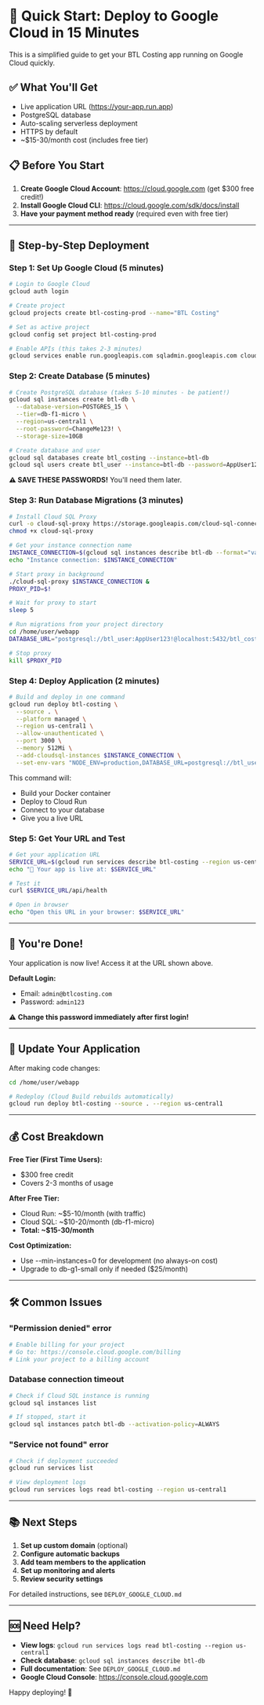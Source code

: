 # 🚀 Quick Start: Deploy to Google Cloud in 15 Minutes

This is a simplified guide to get your BTL Costing app running on Google Cloud quickly.

## ✅ What You'll Get

- Live application URL (https://your-app.run.app)
- PostgreSQL database
- Auto-scaling serverless deployment
- HTTPS by default
- ~$15-30/month cost (includes free tier)

## 📋 Before You Start

1. **Create Google Cloud Account**: https://cloud.google.com (get $300 free credit!)
2. **Install Google Cloud CLI**: https://cloud.google.com/sdk/docs/install
3. **Have your payment method ready** (required even with free tier)

---

## 🎯 Step-by-Step Deployment

### Step 1: Set Up Google Cloud (5 minutes)

```bash
# Login to Google Cloud
gcloud auth login

# Create project
gcloud projects create btl-costing-prod --name="BTL Costing"

# Set as active project
gcloud config set project btl-costing-prod

# Enable APIs (this takes 2-3 minutes)
gcloud services enable run.googleapis.com sqladmin.googleapis.com cloudbuild.googleapis.com secretmanager.googleapis.com
```

### Step 2: Create Database (5 minutes)

```bash
# Create PostgreSQL database (takes 5-10 minutes - be patient!)
gcloud sql instances create btl-db \
  --database-version=POSTGRES_15 \
  --tier=db-f1-micro \
  --region=us-central1 \
  --root-password=ChangeMe123! \
  --storage-size=10GB

# Create database and user
gcloud sql databases create btl_costing --instance=btl-db
gcloud sql users create btl_user --instance=btl-db --password=AppUser123!
```

**⚠️ SAVE THESE PASSWORDS!** You'll need them later.

### Step 3: Run Database Migrations (3 minutes)

```bash
# Install Cloud SQL Proxy
curl -o cloud-sql-proxy https://storage.googleapis.com/cloud-sql-connectors/cloud-sql-proxy/v2.8.0/cloud-sql-proxy.linux.amd64
chmod +x cloud-sql-proxy

# Get your instance connection name
INSTANCE_CONNECTION=$(gcloud sql instances describe btl-db --format="value(connectionName)")
echo "Instance connection: $INSTANCE_CONNECTION"

# Start proxy in background
./cloud-sql-proxy $INSTANCE_CONNECTION &
PROXY_PID=$!

# Wait for proxy to start
sleep 5

# Run migrations from your project directory
cd /home/user/webapp
DATABASE_URL="postgresql://btl_user:AppUser123!@localhost:5432/btl_costing" node scripts/migrate.js

# Stop proxy
kill $PROXY_PID
```

### Step 4: Deploy Application (2 minutes)

```bash
# Build and deploy in one command
gcloud run deploy btl-costing \
  --source . \
  --platform managed \
  --region us-central1 \
  --allow-unauthenticated \
  --port 3000 \
  --memory 512Mi \
  --add-cloudsql-instances $INSTANCE_CONNECTION \
  --set-env-vars "NODE_ENV=production,DATABASE_URL=postgresql://btl_user:AppUser123!@/btl_costing?host=/cloudsql/${INSTANCE_CONNECTION},JWT_SECRET=$(openssl rand -base64 32)"
```

This command will:
- Build your Docker container
- Deploy to Cloud Run
- Connect to your database
- Give you a live URL

### Step 5: Get Your URL and Test

```bash
# Get your application URL
SERVICE_URL=$(gcloud run services describe btl-costing --region us-central1 --format="value(status.url)")
echo "🎉 Your app is live at: $SERVICE_URL"

# Test it
curl $SERVICE_URL/api/health

# Open in browser
echo "Open this URL in your browser: $SERVICE_URL"
```

---

## 🎊 You're Done!

Your application is now live! Access it at the URL shown above.

**Default Login:**
- Email: `admin@btlcosting.com`
- Password: `admin123`

⚠️ **Change this password immediately after first login!**

---

## 🔄 Update Your Application

After making code changes:

```bash
cd /home/user/webapp

# Redeploy (Cloud Build rebuilds automatically)
gcloud run deploy btl-costing --source . --region us-central1
```

---

## 💰 Cost Breakdown

**Free Tier (First Time Users):**
- $300 free credit
- Covers 2-3 months of usage

**After Free Tier:**
- Cloud Run: ~$5-10/month (with traffic)
- Cloud SQL: ~$10-20/month (db-f1-micro)
- **Total: ~$15-30/month**

**Cost Optimization:**
- Use --min-instances=0 for development (no always-on cost)
- Upgrade to db-g1-small only if needed ($25/month)

---

## 🛠️ Common Issues

### "Permission denied" error
```bash
# Enable billing for your project
# Go to: https://console.cloud.google.com/billing
# Link your project to a billing account
```

### Database connection timeout
```bash
# Check if Cloud SQL instance is running
gcloud sql instances list

# If stopped, start it
gcloud sql instances patch btl-db --activation-policy=ALWAYS
```

### "Service not found" error
```bash
# Check if deployment succeeded
gcloud run services list

# View deployment logs
gcloud run services logs read btl-costing --region us-central1
```

---

## 📚 Next Steps

1. **Set up custom domain** (optional)
2. **Configure automatic backups**
3. **Add team members to the application**
4. **Set up monitoring and alerts**
5. **Review security settings**

For detailed instructions, see `DEPLOY_GOOGLE_CLOUD.md`

---

## 🆘 Need Help?

- **View logs**: `gcloud run services logs read btl-costing --region us-central1`
- **Check database**: `gcloud sql instances describe btl-db`
- **Full documentation**: See `DEPLOY_GOOGLE_CLOUD.md`
- **Google Cloud Console**: https://console.cloud.google.com

Happy deploying! 🚀
